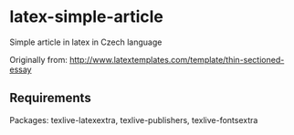 # latex-simple-article
Simple article in latex in Czech language

Originally from: http://www.latextemplates.com/template/thin-sectioned-essay

## Requirements

Packages: texlive-latexextra, texlive-publishers, texlive-fontsextra
